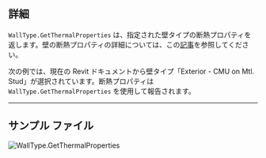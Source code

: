## 詳細
`WallType.GetThermalProperties` は、指定された壁タイプの断熱プロパティを返します。壁の断熱プロパティの詳細については、この[記事](https://help.autodesk.com/view/RVT/2024/JPN/?guid=GUID-3C378374-D360-4207-A558-3500922A452E)を参照してください。

次の例では、現在の Revit ドキュメントから壁タイプ「Exterior - CMU on Mtl. Stud」が選択されています。断熱プロパティは `WallType.GetThermalProperties` を使用して報告されます。
___
## サンプル ファイル

![WallType.GetThermalProperties](./Revit.Elements.WallType.GetThermalProperties_img.jpg)
